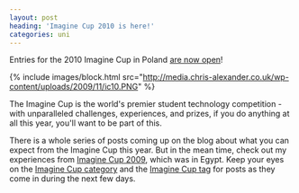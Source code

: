 ```yaml
---
layout: post
heading: 'Imagine Cup 2010 is here!'
categories: uni
---
```


Entries for the 2010 Imagine Cup in Poland [are now open](https://imaginecup.com/Registration/Default.aspx)!

{% include images/block.html src="http://media.chris-alexander.co.uk/wp-content/uploads/2009/11/ic10.PNG" %}

The Imagine Cup is the world's premier student technology competition - with unparalleled challenges, experiences, and prizes, if you do anything at all this year, you'll want to be part of this.

There is a whole series of posts coming up on the blog about what you can expect from the Imagine Cup this year. But in the mean time, check out my experiences from [Imagine Cup 2009](/tag/imagine-cup), which was in Egypt. Keep your eyes on the [Imagine Cup category](/category/microsoft/imagine-cup-microsoft) and the [Imagine Cup tag](/tag/imagine-cup) for posts as they come in during the next few days.
